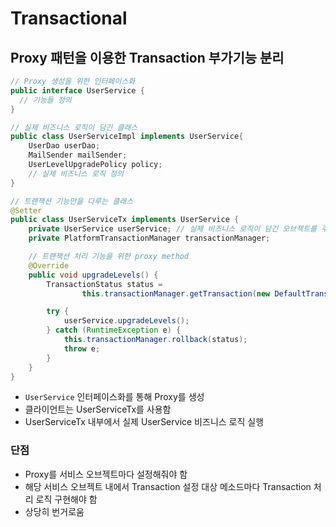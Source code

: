 # Transactional

## Proxy 패턴을 이용한 Transaction 부가기능 분리

```java
// Proxy 생성을 위한 인터페이스화
public interface UserService {
  // 기능들 정의
}

// 실제 비즈니스 로직이 담긴 클래스
public class UserServiceImpl implements UserService{
    UserDao userDao;
    MailSender mailSender;
    UserLevelUpgradePolicy policy;
    // 실제 비즈니스 로직 정의
}

// 트랜잭션 기능만을 다루는 클래스
@Setter
public class UserServiceTx implements UserService {
    private UserService userService; // 실제 비즈니스 로직이 담긴 오브젝트를 주입
    private PlatformTransactionManager transactionManager;

    // 트랜잭션 처리 기능을 위한 proxy method
    @Override
    public void upgradeLevels() {
        TransactionStatus status =
                this.transactionManager.getTransaction(new DefaultTransactionDefinition());

        try {
            userService.upgradeLevels();
        } catch (RuntimeException e) {
            this.transactionManager.rollback(status);
            throw e;
        }
    }
}
```
- `UserService` 인터페이스화를 통해 Proxy를 생성
- 클라이언트는 UserServiceTx를 사용함
- UserServiceTx 내부에서 실제 UserService 비즈니스 로직 실행

### 단점
- Proxy를 서비스 오브젝트마다 설정해줘야 함
- 해당 서비스 오브젝트 내에서 Transaction 설정 대상 메소드마다 Transaction 처리 로직 구현해야 함
- 상당히 번거로움
